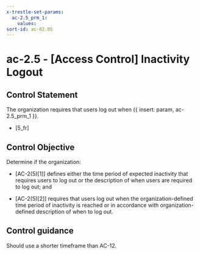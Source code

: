 ```yaml
---
x-trestle-set-params:
  ac-2.5_prm_1:
    values:
sort-id: ac-02.05
---
```


# ac-2.5 - \[Access Control\] Inactivity Logout

## Control Statement

The organization requires that users log out when {{ insert: param, ac-2.5_prm_1 }}.

- \[5_fr\]

## Control Objective

Determine if the organization:

- \[AC-2(5)[1]\] defines either the time period of expected inactivity that requires users to log out or the description of when users are required to log out; and

- \[AC-2(5)[2]\] requires that users log out when the organization-defined time period of inactivity is reached or in accordance with organization-defined description of when to log out.

## Control guidance

Should use a shorter timeframe than AC-12.
